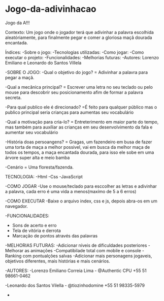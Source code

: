 # Jogo-da-adivinhacao
Jogo da A!!!

Contexto: Um jogo onde o jogador terá que adivinhar a palavra escolhida aleatóriamente, para finalmente pegar e comer a gloriosa maçã dourada encantada.

Índices:
-Sobre o jogo:
-Tecnologias utilizadas:
-Como jogar:
-Como executar o projeto:
-Funcionalidades:
-Melhorias futuras:
-Autores: Lorenzo Emiliano e Leonardo do Santos Villela 

-SOBRE O JOGO:
-Qual o objetivo do jogo?
= Adivinhar a palavra para pegar a maçã.

-Qual a mecânica principal?
= Escrever uma letra no seu teclado ou pelo mouse para descobrir seu posicionamento afim de formar a palavra secreta.

-Para qual publico ele é direcionado?
=É feito para qualquer público mas o publico principal seria crianças para aumentas seu vocabulário

-Qual a motivação para cria-lo?
= Entreterimento em maior parte do tempo, mas também para auxíliar as crianças em seu desenvolvimento da fala e aumentar seu vocabulário

-História doas persoangens?
=  Gragas, um fazendeiro em busa de fazer uma torta de maça a melhor possivel, vai em busca da melhor maça de todos os tempos, a maça encantada dourada, para isso ele sobe em uma árvore super alta e meio bamba 

-Cenário
= Uma floresta/fazenda.

TECNOLOGIA:
-Html
-Css
-JavaScript


-COMO JOGAR
-Use o mouse/teclado para  esccolher as letras e adivinhar a palavra, cada erro é uma vida a menos(maxímo de 5 a 6 erros)

-COMO EXECUTAR
-Baixe o arquivo index, css e js, depois abra-os em um navegador.

-FUNCIONALIDADES: 
- Sons de acerto e erro
- Tela de vitória e derrota
- Marcação de pontos através das palavras

-MELHORIAS FUTURAS:
-Adicionar níveis de dificuldades posteriores
-Melhorar as animações
-Compatibilade total com mobile e console
-Ranking com pontualções salvas
-Adicionar mais personagens jogaveis, objetivos diferentes, mais histórias e mais cenários.

-AUTORES:
-Lorenzo Emiliano Correia Lima - @Authentic CPU
+55 51 98661-0462

-Leonardo dos Santos Vilella - @tiozinhodomine
+55 51 98335-5979


  
- 
